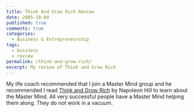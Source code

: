 ```yaml
---
title: Think And Grow Rich Review
date: 2005-10-04
published: true
comments: true
categories:
  - Business & Entrepreneurship
tags:
  - business
  - review
permalink: /think-and-grow-rich/
excerpt: My review of Think and Grow Rich
---
```

My life coach recommended that I join a Master Mind group and he recommended I read [Think and Grow Rich](https://amzn.to/3WnMY2F) by Napoleon Hill to learn about the Master Mind.  All very successful people have a Master Mind helping them along.  They do not work in a vacuum.